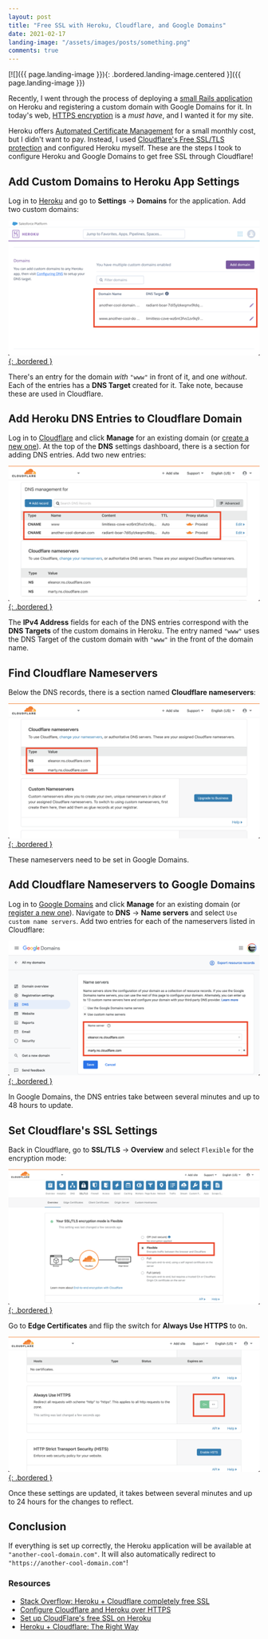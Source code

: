 ```yaml
---
layout: post
title: "Free SSL with Heroku, Cloudflare, and Google Domains"
date: 2021-02-17
landing-image: "/assets/images/posts/something.png"
comments: true
---
```


[![]({{ page.landing-image }}){: .bordered.landing-image.centered }]({{ page.landing-image }})

Recently, I went through the process of deploying a [small Rails application](https://blubtides.com) on Heroku and registering a custom domain with Google Domains for it. In today's web, [HTTPS encryption](https://www.cloudflare.com/learning/ssl/what-is-https/) is a _must have_, and I wanted it for my site.

Heroku offers [Automated Certificate Management](https://devcenter.heroku.com/articles/automated-certificate-management) for a small monthly cost, but I didn't want to pay. Instead, I used [Cloudflare's Free SSL/TLS protection](https://www.cloudflare.com/ssl/) and configured Heroku myself. These are the steps I took to configure Heroku and Google Domains to get free SSL through Cloudflare!

## Add Custom Domains to Heroku App Settings

Log in to [Heroku](https://dashboard.heroku.com/apps) and go to **Settings** -> **Domains** for the application. Add two custom domains:

[![](/assets/images/posts/ssl-step-0-heroku-custom-domains.png){: .bordered }](/assets/images/posts/ssl-step-0-heroku-custom-domains.png)

There's an entry for the domain _with_ `"www"` in front of it, and one _without_. Each of the entries has a **DNS Target** created for it. Take note, because these are used in Cloudflare.

## Add Heroku DNS Entries to Cloudflare Domain

Log in to [Cloudflare](https://dash.cloudflare.com/) and click **Manage** for an existing domain (or [create a new one](https://support.cloudflare.com/hc/en-us/articles/201720164-Creating-a-Cloudflare-account-and-adding-a-website#2YulMb5YJTVnMxgAgNWdS2)). At the top of the **DNS** settings dashboard, there is a section for adding DNS entries. Add two new entries:

[![](/assets/images/posts/ssl-step-1-cloudflare-domain.png){: .bordered }](/assets/images/posts/ssl-step-1-cloudflare-domain.png)

The **IPv4 Address** fields for each of the DNS entries correspond with the **DNS Targets** of the custom domains in Heroku. The entry named `"www"` uses the DNS Target of the custom domain with `"www"` in the front of the domain name.

## Find Cloudflare Nameservers

Below the DNS records, there is a section named **Cloudflare nameservers**:

[![](/assets/images/posts/ssl-step-2-cloudflare-nameservers.png){: .bordered }](/assets/images/posts/ssl-step-2-cloudflare-nameservers.png)

These nameservers need to be set in Google Domains.

## Add Cloudflare Nameservers to Google Domains

Log in to [Google Domains](https://domains.google.com/registrar) and click **Manage** for an existing domain (or [register a new one](https://domains.google/get-started/domain-search/)). Navigate to **DNS** -> **Name servers** and select `Use custom name servers`. Add two entries for each of the nameservers listed in Cloudflare:

[![](/assets/images/posts/ssl-step-3-google-domain.png){: .bordered }](/assets/images/posts/ssl-step-3-google-domain.png)

In Google Domains, the DNS entries take between several minutes and up to 48 hours to update.

## Set Cloudflare's SSL Settings

Back in Cloudflare, go to **SSL/TLS** -> **Overview** and select `Flexible` for the encryption mode:

[![](/assets/images/posts/ssl-step-4-cloudflare-ssl.png){: .bordered }](/assets/images/posts/ssl-step-4-cloudflare-ssl.png)

Go to **Edge Certificates** and flip the switch for **Always Use HTTPS** to `On`.

[![](/assets/images/posts/ssl-step-5-edge-certificates.png){: .bordered }](/assets/images/posts/ssl-step-5-edge-certificates.png)

Once these settings are updated, it takes between several minutes and up to 24 hours for the changes to reflect.

## Conclusion

If everything is set up correctly, the Heroku application will be available at `"another-cool-domain.com"`. It will also automatically redirect to `"https://another-cool-domain.com"`!

### Resources

* [Stack Overflow: Heroku + Cloudflare completely free SSL](https://stackoverflow.com/q/26131611)
* [Configure Cloudflare and Heroku over HTTPS](https://support.cloudflare.com/hc/en-us/articles/205893698-Configure-Cloudflare-and-Heroku-over-HTTPS)
* [Set up CloudFlare's free SSL on Heroku ](https://thoughtbot.com/blog/set-up-cloudflare-free-ssl-on-heroku)
* [Heroku + Cloudflare: The Right Way](https://www.viget.com/articles/heroku-cloudflare-the-right-way/)
